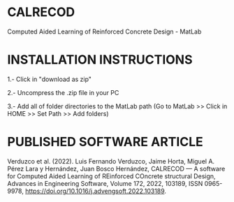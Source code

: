 # CALRECOD
Computed Aided Learning of Reinforced Concrete Design - MatLab

# INSTALLATION INSTRUCTIONS
1.- Click in "download as zip"

2.- Uncompress the .zip file in your PC

3.- Add all of folder directories to the MatLab path (Go to MatLab >> Click in HOME >> Set Path >> Add folders)

# PUBLISHED SOFTWARE ARTICLE

Verduzco et al. (2022). Luis Fernando Verduzco, Jaime Horta, Miguel A. Pérez Lara y Hernández, Juan Bosco Hernández, CALRECOD — A software for Computed Aided Learning of REinforced COncrete structural Design, Advances in Engineering Software, Volume 172, 2022, 103189, ISSN 0965-9978, https://doi.org/10.1016/j.advengsoft.2022.103189.
